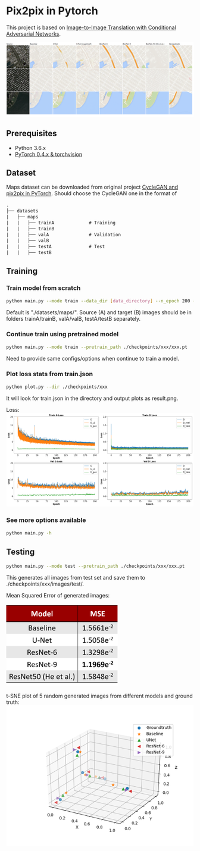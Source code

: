 # Pix2pix in Pytorch
This project is based on [Image-to-Image Translation with Conditional Adversarial Networks](https://arxiv.org/pdf/1611.07004v1.pdf).

<img src='imgs/generated.png'/>


## Prerequisites
- Python 3.6.x
- [PyTorch 0.4.x & torchvision](http://pytorch.org/)


## Dataset
Maps dataset can be downloaded from original project [CycleGAN and pix2pix in PyTorch](https://github.com/junyanz/pytorch-CycleGAN-and-pix2pix).
Should choose the CycleGAN one in the format of

    .
    ├── datasets
    |   ├── maps
    |   |   ├── trainA             # Training
    |   |   ├── trainB
    |   |   ├── valA               # Validation
    |   |   ├── valB
    |   |   ├── testA              # Test
    |   |   ├── testB


## Training

### Train model from scratch

```bash
python main.py --mode train --data_dir [data_directory] --n_epoch 200 --G cyc --D cyc --gan_loss MSE
```
Default is "./datasets/maps/". Source (A) and target (B) images should be in folders trainA/trainB, valA/valB, testA/testB separately.

### Continue train using pretrained model
```bash
python main.py --mode train --pretrain_path ./checkpoints/xxx/xxx.pt
```
Need to provide same configs/options when continue to train a model.

### Plot loss stats from train.json
```bash
python plot.py --dir ./checkpoints/xxx
```
It will look for train.json in the directory and output plots as result.png.

Loss:
<img src='imgs/loss.png'/>

### See more options available
```bash
python main.py -h
```

## Testing
```bash
python main.py --mode test --pretrain_path ./checkpoints/xxx/xxx.pt
```
This generates all images from test set and save them to ./checkpoints/xxx/images/test/.


Mean Squared Error of generated images:
<br/><br/>
<img src='imgs/mse.png' width="300px"/>

t-SNE plot of 5 random generated images from different models and ground truth:
<img src='imgs/tsne.png' width="600px"/>
